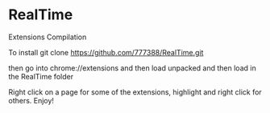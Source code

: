 # RealTime
Extensions Compilation

To install git clone https://github.com/777388/RealTime.git

then go into chrome://extensions and then load unpacked and then load in the RealTime folder

Right click on a page for some of the extensions, highlight and right click for others. Enjoy!
